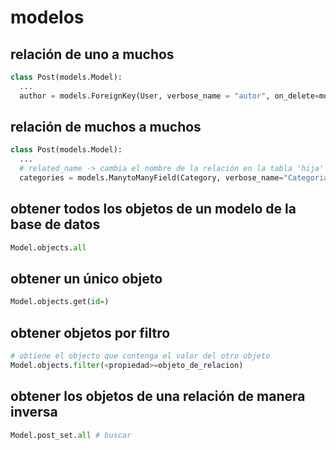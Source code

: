 # modelos

## relación de uno a muchos
```py
class Post(models.Model):
  ...
  author = models.ForeignKey(User, verbose_name = "autor", on_delete=models.CASCADE)
```

## relación de muchos a muchos
```py
class Post(models.Model):
  ...
  # related_name -> cambia el nombre de la relación en la tabla 'hija'
  categories = models.ManytoManyField(Category, verbose_name="Categorias", related_name="get_posts")
```

## obtener todos los objetos de un modelo de la base de datos
```py
Model.objects.all
```

## obtener un único objeto
```py
Model.objects.get(id=)
```

## obtener objetos por filtro
```py
# obtiene el objecto que contenga el valor del otro objeto
Model.objects.filter(<propiedad>=objeto_de_relacion)
```
## obtener los objetos de una relación de manera inversa
```py
Model.post_set.all # buscar
```



